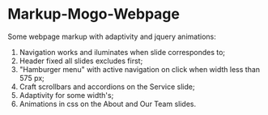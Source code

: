 # Markup-Mogo-Webpage
Some webpage markup with adaptivity and jquery animations:
  1. Navigation works and iluminates when slide correspondes to;
  2. Header fixed all slides excludes first;
  3. "Hamburger menu" with active navigation on click when width less than 575 px;
  4. Craft scrollbars and accordions on the Service slide;
  5. Adaptivity for some width's;
  6. Animations in css on the About and Our Team slides.
